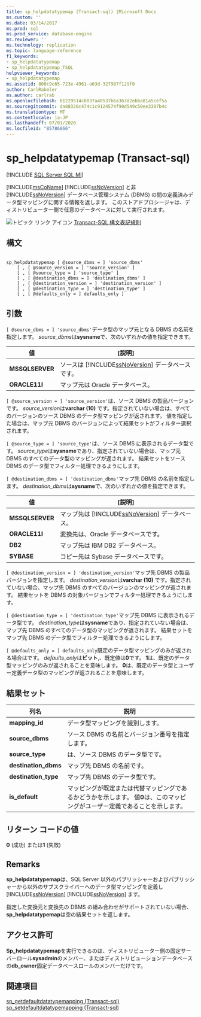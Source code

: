 ```yaml
---
title: sp_helpdatatypemap (Transact-sql) |Microsoft Docs
ms.custom: ''
ms.date: 03/14/2017
ms.prod: sql
ms.prod_service: database-engine
ms.reviewer: ''
ms.technology: replication
ms.topic: language-reference
f1_keywords:
- sp_helpdatatypemap
- sp_helpdatatypemap_TSQL
helpviewer_keywords:
- sp_helpdatatypemap
ms.assetid: 800c9c65-723e-4961-a63d-327987f129f0
author: CarlRabeler
ms.author: carlrab
ms.openlocfilehash: 61229514cb837a40537b6a363d2ebba81a5cef5a
ms.sourcegitcommit: da88320c474c1c9124574f90d549c50ee3387b4c
ms.translationtype: MT
ms.contentlocale: ja-JP
ms.lasthandoff: 07/01/2020
ms.locfileid: "85786866"
---
```

# <a name="sp_helpdatatypemap-transact-sql"></a>sp_helpdatatypemap (Transact-sql)
[!INCLUDE [SQL Server SQL MI](../../includes/applies-to-version/sql-asdbmi.md)]

  [!INCLUDE[msCoName](../../includes/msconame-md.md)] [!INCLUDE[ssNoVersion](../../includes/ssnoversion-md.md)] と非 [!INCLUDE[ssNoVersion](../../includes/ssnoversion-md.md)] データベース管理システム (DBMS) の間の定義済みデータ型マッピングに関する情報を返します。 このストアドプロシージャは、ディストリビューター側で任意のデータベースに対して実行されます。  
  
 ![トピック リンク アイコン](../../database-engine/configure-windows/media/topic-link.gif "トピック リンク アイコン") [Transact-SQL 構文表記規則](../../t-sql/language-elements/transact-sql-syntax-conventions-transact-sql.md)  
  
## <a name="syntax"></a>構文  
  
```  
  
sp_helpdatatypemap [ @source_dbms = ] 'source_dbms'   
    [ , [ @source_version = ] 'source_version' ]  
    [ , [ @source_type = ] 'source_type' ]   
    [ , [ @destination_dbms = ] 'destination_dbms' ]  
    [ , [ @destination_version = ] 'destination_version' ]  
    [ , [ @destination_type = ] 'destination_type' ]  
    [ , [ @defaults_only = ] defaults_only ]  
```  
  
## <a name="arguments"></a>引数  
`[ @source_dbms = ] 'source_dbms'`データ型のマップ元となる DBMS の名前を指定します。 *source_dbms*は**sysname**で、次のいずれかの値を指定できます。  
  
|値|[説明]|  
|-----------|-----------------|  
|**MSSQLSERVER**|ソースは [!INCLUDE[ssNoVersion](../../includes/ssnoversion-md.md)] データベースです。|  
|**ORACLE11I**|マップ元は Oracle データベース。|  
  
`[ @source_version = ] 'source_version'`は、ソース DBMS の製品バージョンです。 *source_version*は**varchar (10)** です。指定されていない場合は、すべてのバージョンのソース DBMS のデータ型マッピングが返されます。 値を指定した場合は、マップ元 DBMS のバージョンによって結果セットがフィルター選択されます。  
  
`[ @source_type = ] 'source_type'`は、ソース DBMS に表示されるデータ型です。 *source_type*は**sysname**であり、指定されていない場合は、マップ元 DBMS のすべてのデータ型のマッピングが返されます。 結果セットをソース DBMS のデータ型でフィルター処理できるようにします。  
  
`[ @destination_dbms = ] 'destination_dbms'`マップ先 DBMS の名前を指定します。 *destination_dbms*は**sysname**で、次のいずれかの値を指定できます。  
  
|値|[説明]|  
|-----------|-----------------|  
|**MSSQLSERVER**|マップ先は [!INCLUDE[ssNoVersion](../../includes/ssnoversion-md.md)] データベース。|  
|**ORACLE11I**|変換先は、Oracle データベースです。|  
|**DB2**|マップ先は IBM DB2 データベース。|  
|**SYBASE**|コピー先は Sybase データベースです。|  
  
`[ @destination_version = ] 'destination_version'`マップ先 DBMS の製品バージョンを指定します。 *destination_version*は**varchar (10)** です。指定されていない場合、マップ先 DBMS のすべてのバージョンのマッピングが返されます。 結果セットを DBMS の対象バージョンでフィルター処理できるようにします。  
  
`[ @destination_type = ] 'destination_type'`マップ先 DBMS に表示されるデータ型です。 *destination_type*は**sysname**であり、指定されていない場合は、マップ先 DBMS のすべてのデータ型のマッピングが返されます。 結果セットをマップ先 DBMS のデータ型でフィルター処理できるようにします。  
  
`[ @defaults_only = ] defaults_only`既定のデータ型マッピングのみが返される場合はです。 *defaults_only*は**ビット**,、既定値は**0**です。 **1**は、既定のデータ型マッピングのみが返されることを意味します。 **0**は、既定のデータ型とユーザー定義データ型のマッピングが返されることを意味します。  
  
## <a name="result-sets"></a>結果セット  
  
|列名|説明|  
|-----------------|-----------------|  
|**mapping_id**|データ型マッピングを識別します。|  
|**source_dbms**|ソース DBMS の名前とバージョン番号を指定します。|  
|**source_type**|は、ソース DBMS のデータ型です。|  
|**destination_dbms**|マップ先 DBMS の名前です。|  
|**destination_type**|マップ先 DBMS のデータ型です。|  
|**is_default**|マッピングが既定または代替マッピングであるかどうかを示します。 値**0**は、このマッピングがユーザー定義であることを示します。|  
  
## <a name="return-code-values"></a>リターン コードの値  
 **0** (成功) または**1** (失敗)  
  
## <a name="remarks"></a>Remarks  
 **sp_helpdatatypemap**は、SQL Server 以外のパブリッシャーおよびパブリッシャーから以外のサブスクライバーへのデータ型マッピングを定義し [!INCLUDE[ssNoVersion](../../includes/ssnoversion-md.md)] [!INCLUDE[ssNoVersion](../../includes/ssnoversion-md.md)] ます。  
  
 指定した変換元と変換先の DBMS の組み合わせがサポートされていない場合、 **sp_helpdatatypemap**は空の結果セットを返します。  
  
## <a name="permissions"></a>アクセス許可  
 **Sp_helpdatatypemap**を実行できるのは、ディストリビューター側の固定サーバーロール**sysadmin**のメンバー、またはディストリビューションデータベースの**db_owner**固定データベースロールのメンバーだけです。  
  
## <a name="see-also"></a>関連項目  
 [sp_getdefaultdatatypemapping &#40;Transact-sql&#41;](../../relational-databases/system-stored-procedures/sp-getdefaultdatatypemapping-transact-sql.md)   
 [sp_setdefaultdatatypemapping &#40;Transact-sql&#41;](../../relational-databases/system-stored-procedures/sp-setdefaultdatatypemapping-transact-sql.md)  
  
  
